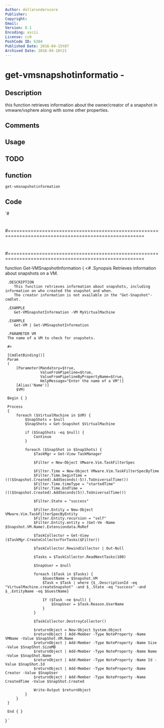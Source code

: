 ```yaml
---
Author: dollarunderscore
Publisher: 
Copyright: 
Email: 
Version: 0.1
Encoding: ascii
License: cc0
PoshCode ID: 6304
Published Date: 2016-04-15t07
Archived Date: 2016-04-18t21
---
```


# get-vmsnapshotinformatio - 

## Description

this function retrieves information about the owner/creator of a snapshot in vmware/vsphere along with some other properties.

## Comments



## Usage



## TODO



## function

`get-vmsnapshotinformation`

## Code

`#
 #
 #======================================================================================================
 #
 #======================================================================================================
 
 function Get-VMSnapshotInformation
 {
     <#
     .Synopsis
        Retrieves information about snapshots on a VM.
 
     .DESCRIPTION
        This function retrieves information about snapshots, including information on who created the snapshot and when.
        The creator information is not available in the "Get-Snapshot"-cmdlet.
 
     .EXAMPLE
        Get-VMSnapshotInformation -VM MyVirtualMachine
 
     .EXAMPLE
        Get-VM | Get-VMSnapshotInformation
 
     .PARAMETER VM
     The name of a VM to check for snapshots.
 
     #>
 
     [CmdletBinding()]
     Param
     (
         [Parameter(Mandatory=$true,
                    ValueFromPipeline=$true,
                    ValueFromPipelineByPropertyName=$true,
                    HelpMessage="Enter the name of a VM")]
         [Alias('Name')]
         $VM)
 
     Begin { }
 
     Process
     {
         foreach ($VirtualMachine in $VM) {
             $SnapShots = $null
             $SnapShots = Get-Snapshot $VirtualMachine
 
             if ($SnapShots -eq $null) {
                 Continue
             }
 
             foreach ($SnapShot in $SnapShots) {
                 $TaskMgr = Get-View TaskManager
 
                 $Filter = New-Object VMware.Vim.TaskFilterSpec
 
                 $Filter.Time = New-Object VMware.Vim.TaskFilterSpecByTime
                 $Filter.Time.beginTime = ((($Snapshot.Created).AddSeconds(-5)).ToUniversalTime())
                 $Filter.Time.timeType = "startedTime"
                 $Filter.Time.EndTime = ((($Snapshot.Created).AddSeconds(5)).ToUniversalTime())
 
                 $Filter.State = "success"
 
                 $Filter.Entity = New-Object VMware.Vim.TaskFilterSpecByEntity
                 $Filter.Entity.recursion = "self"
                 $Filter.Entity.entity = (Get-Vm -Name $Snapshot.VM.Name).Extensiondata.MoRef
 
                 $TaskCollector = Get-View ($TaskMgr.CreateCollectorForTasks($Filter))
 
                 $TaskCollector.RewindCollector | Out-Null
 
                 $Tasks = $TaskCollector.ReadNextTasks(100)
         
                 $SnapUser = $null
 
                 foreach ($Task in $Tasks) {
                     $GuestName = $Snapshot.VM
                     $Task = $Task | where {$_.DescriptionId -eq "VirtualMachine.createSnapshot" -and $_.State -eq "success" -and $_.EntityName -eq $GuestName}
 
                     If ($Task -ne $null) {
                         $SnapUser = $Task.Reason.UserName
                     }
                 }
 
                 $TaskCollector.DestroyCollector()
 
                 $returnObject = New-Object System.Object
                 $returnObject | Add-Member -Type NoteProperty -Name VMName -Value $SnapShot.VM.Name
                 $returnObject | Add-Member -Type NoteProperty -Name Size -Value $SnapShot.SizeMB
                 $returnObject | Add-Member -Type NoteProperty -Name Name -Value $SnapShot.Name
                 $returnObject | Add-Member -Type NoteProperty -Name Id -Value $SnapShot.Id
                 $returnObject | Add-Member -Type NoteProperty -Name Creator -Value $SnapUser
                 $returnObject | Add-Member -Type NoteProperty -Name CreatedTime -Value $SnapShot.Created
 
                 Write-Output $returnObject
             }
         }
     }
 
     End { }
 }
`

